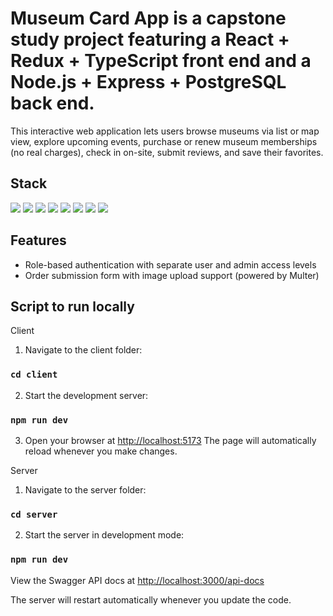 # Museum Card App is a capstone study project featuring a React + Redux + TypeScript front end and a Node.js + Express + PostgreSQL back end.

This interactive web application lets users browse museums via list or map view, explore upcoming events, purchase or renew museum memberships (no real charges), check in on-site, submit reviews, and save their favorites.

## Stack
<img src="https://img.shields.io/badge/React-20232A?style=for-the-badge&logo=react&logoColor=61DAFB" /> <img src="https://img.shields.io/badge/Redux-593D88?style=for-the-badge&logo=redux&logoColor=white" /> <img src="https://img.shields.io/badge/TypeScript-007ACC?style=for-the-badge&logo=typescript&logoColor=white" /> <img src="https://img.shields.io/badge/Vite-B73BFE?style=for-the-badge&logo=vite&logoColor=FFD62E" /> <img src="https://img.shields.io/badge/Node%20js-339933?style=for-the-badge&logo=nodedotjs&logoColor=white" /> <img src="https://img.shields.io/badge/Express%20js-000000?style=for-the-badge&logo=express&logoColor=white" /> <img src="https://img.shields.io/badge/PostgreSQL-316192?style=for-the-badge&logo=postgresql&logoColor=white" /> <img src="https://img.shields.io/badge/Swagger-85EA2D?style=for-the-badge&logo=Swagger&logoColor=white" />

## Features
- Role-based authentication with separate user and admin access levels
- Order submission form with image upload support (powered by Multer)
  
## Script to run locally

Client

1. Navigate to the client folder:
   
  ### `cd client`

2. Start the development server:
   
  ### `npm run dev`

3. Open your browser at [http://localhost:5173](http://localhost:5173) 
  The page will automatically reload whenever you make changes.

Server

1. Navigate to the server folder:

  ### `cd server`

2. Start the server in development mode:

### `npm run dev`

View the Swagger API docs at [http://localhost:3000/api-docs](http://localhost:3000/api-docs)  

The server will restart automatically whenever you update the code.

